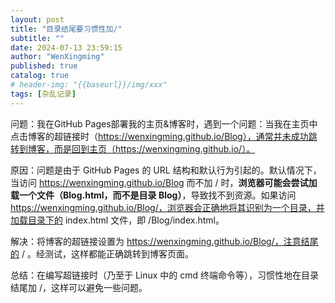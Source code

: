 ```yaml
---
layout: post
title: "目录结尾要习惯性加/"
subtitle: ""
date: 2024-07-13 23:59:15
author: "WenXingming"
published: true
catalog: true
# header-img: "{{baseurl}}/img/xxx"
tags: [杂乱记录]
---
```


问题：我在GitHub Pages部署我的主页&博客时，遇到一个问题：当我在主页中点击博客的超链接时（https://wenxingming.github.io/Blog），通常并未成功跳转到博客，而是回到主页（https://wenxingming.github.io/）。

原因：问题是由于 GitHub Pages 的 URL 结构和默认行为引起的。默认情况下，当访问 https://wenxingming.github.io/Blog 而不加 / 时，**浏览器可能会尝试加载一个文件（Blog.html，而不是目录 Blog）**，导致找不到资源。如果访问 https://wenxingming.github.io/Blog/，浏览器会正确地将其识别为一个目录，并加载目录下的 index.html 文件，即 /Blog/index.html。

解决：将博客的超链接设置为 https://wenxingming.github.io/Blog/，注意结尾的 / 。经测试，这样都能正确跳转到博客页面。

总结：在编写超链接时（乃至于 Linux 中的 cmd 终端命令等），习惯性地在目录结尾加 /，这样可以避免一些问题。


